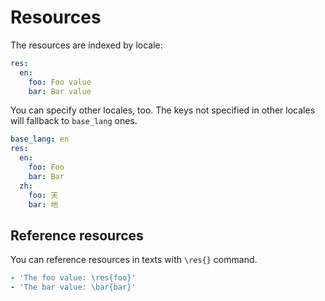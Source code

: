 # Resources
The resources are indexed by locale:
``` yaml
res:
  en:
    foo: Foo value
    bar: Bar value
```
You can specify other locales, too.
The keys not specified in other locales will fallback to `base_lang` ones.
``` yaml
base_lang: en
res:
  en:
    foo: Foo
    bar: Bar
  zh:
    foo: 天
    bar: 地
```

## Reference resources
You can reference resources in texts with `\res{}` command.
``` yaml
- 'The foo value: \res{foo}'
- 'The bar value: \bar{bar}'
```
